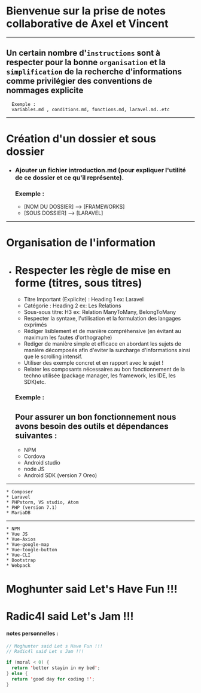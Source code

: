 # Bienvenue sur la prise de notes collaborative de Axel et Vincent
---
## Un certain nombre  d'``instructions`` sont à respecter pour la bonne ``organisation`` et la ``simplification`` de la recherche d'informations comme privilégier des conventions de nommages explicite
      Exemple :
      variables.md , conditions.md, fonctions.md, laravel.md..etc
---

# Création d'un dossier et sous dossier
* ### Ajouter un fichier introduction.md (pour expliquer l'utilité de ce dossier et ce qu'il représente).
    ### Exemple :
    
    * [NOM DU DOSSIER] --> [FRAMEWORKS]
    * [SOUS DOSSIER] --> [LARAVEL]
---
# Organisation de l'information 
* # Respecter les règle de mise en forme (titres, sous titres)
    * Titre Important (Explicite) : Heading 1 ex: Laravel
    * Catégorie : Heading 2 ex:  Les Relations
    * Sous-sous titre: H3 ex: Relation ManyToMany,                  BelongToMany
    * Respecter la syntaxe, l'utilisation et la formulation des langages exprimés
    * Rédiger lisiblement et de manière compréhensive (en évitant au maximum les fautes d'orthographe)
    * Rediger de manière simple et efficace en abordant les sujets de manière décomposés afin d'eviter la surcharge d'informations ainsi que le scrolling intensif.
   *  Utiliser des exemple concret et en rapport avec le sujet !
    *  Relater les composants nécessaires au bon fonctionnement de la techno utilisée (package manager, les framework, les IDE, les SDK)etc.



  ### Exemple :
    
  ## Pour assurer un bon fonctionnement nous avons besoin des outils et dépendances suivantes :
    
    * NPM
    * Cordova
    * Android studio
    * node JS
    * Android SDK (version 7 Oreo)
---
      
    * Composer 
    * Laravel 
    * PHPstorm, VS studio, Atom 
    * PHP (version 7.1) 
    * MariaDB   
      
---

    * NPM
    * Vue JS
    * Vue-Axios
    * Vue-google-map 
    * Vue-toogle-button
    * Vue-CLI
    * Bootstrap 
    * Webpack

# Moghunter said Let's Have Fun !!!
# Radic4l said Let's Jam !!!
#### notes personnelles : 
````java
// Moghunter said Let s Have Fun !!!
// Radic4l said Let s Jam !!!

if (moral < 0) {
  return 'better stayin in my bed';
} else {
  return 'good day for coding !';
}
````


     







